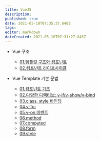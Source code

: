 ```yaml
---
title: VueJS
description: 
published: true
date: 2021-05-10T07:35:37.640Z
tags: 
editor: markdown
dateCreated: 2021-05-10T07:31:27.843Z
---
```


- Vue 구조
	- [01.템플릿 구조와 컴포넌트](http://35.247.115.28/ko/VueJS/Part03/01)
  - [02.컴포넌트 라이프사이클](http://35.247.115.28/ko/VueJS/Part03/02)

- Vue Template 기본 문법
	- [01.컴포넌트 기초](http://35.247.115.28/ko/VueJS/Part04/01)
  - [02.다양한 디렉티브: v-if/v-show/v-bind](http://35.247.115.28/ko/VueJS/Part04/02)
  - [03.class, style 바인딩](http://35.247.115.28/ko/VueJS/Part04/03)
  - [04.v-for](http://35.247.115.28/ko/VueJS/Part04/04)
  - [05.v-on:이벤트](http://35.247.115.28/ko/VueJS/Part04/05)
  - [06.method](http://35.247.115.28/ko/VueJS/Part04/06)
  - [07.computed](http://35.247.115.28/ko/VueJS/Part04/07)
  - [08.form](http://35.247.115.28/ko/VueJS/Part04/08)
  - [09.style](http://35.247.115.28/ko/VueJS/Part04/09)